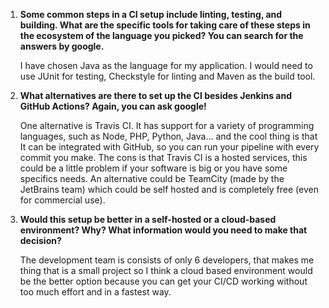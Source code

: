 1. **Some common steps in a CI setup include linting, testing, and building. What are the specific tools for taking care of these steps in the ecosystem of the language you picked? You can search for the answers by google.**

   I have chosen Java as the language for my application. I would need to use JUnit for testing, Checkstyle for linting and Maven as the build tool.

2. **What alternatives are there to set up the CI besides Jenkins and GitHub Actions? Again, you can ask google!**

   One alternative is Travis CI. It has support for a variety of programming languages, such as Node, PHP, Python, Java... and the cool thing is that It can be integrated with GitHub, so you can run your pipeline with every commit you make. The cons is that Travis CI is a hosted services, this could be a little problem if your software is big or you have some specifics needs. An alternative could be TeamCity (made by the JetBrains team) which could be self hosted and is completely free (even for commercial use).

3. **Would this setup be better in a self-hosted or a cloud-based environment? Why? What information would you need to make that decision?**

   The development team is consists of only 6 developers, that makes me thing that is a small project so I think a cloud based environment would be the better option because you can get your CI/CD working without too much effort and in a fastest way.
